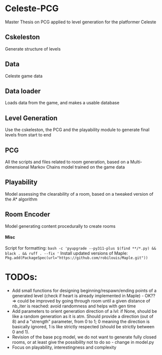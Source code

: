 # Celeste-PCG

Master Thesis on PCG applied to level generation for the platformer Celeste

## Cskeleston

Generate structure of levels

## Data

Celeste game data

## Data loader

Loads data from the game, and makes a usable database

## Level Generation

Use the cskeleston, the PCG and the playability module to generate final levels from start to end

## PCG

All the scripts and files related to room generation, based on a Multi-dimensional Markov Chains model trained on the game data

## Playability

Model assessing the clearability of a room, based on a tweaked version of the A* algorithm

## Room Encoder

Model generating content procedurally to create rooms

#### Misc
Script for formatting: `bash -c 'pyupgrade --py311-plus $(find **/*.py) && black . && ruff . --fix '`
Install updated versions of Maple: `Pkg.add(PackageSpec(url="https://github.com/robilouis/Maple.git"))`


# TODOs:
- Add small functions for designing beginning/respawn/ending points of a generated level (check if heart is already implemented in Maple) - OK?? => could be improved by going through room until a given distance of nb_iter is reached: avoid randomness and helps with gen time
- Add parameters to orient generation direction of a lvl: if None, should be like a random generation as it is atm. Should provide a direction (out of 8) and a "strength" parameter, from 0 to 1; 0 meaning the direction is basically ignored, 1 is like strictly respected (should be strictly between 0 and 1).
- Revision of the base pcg model, we do not want to generate fully closed rooms, or at least give the possibility not to do so - change in model.py
- Focus on playability, interestingness and complexity